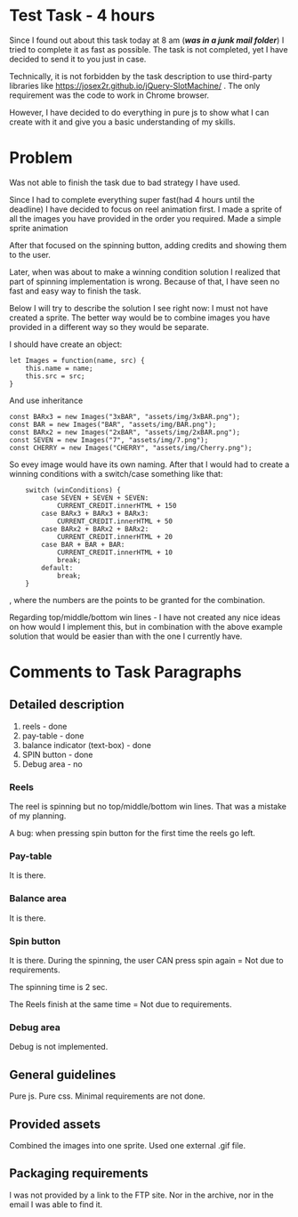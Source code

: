 # Test Task - 4 hours

Since I found out about this task today at 8 am (***was in a junk mail folder***) I tried to complete it as fast as possible. The task is not completed, yet I have decided to send it to you just in case.

Technically, it is not forbidden by the task description to use third-party libraries like https://josex2r.github.io/jQuery-SlotMachine/ . The only requirement was the code to work in Chrome browser.

However, I have decided to do everything in pure js to show what I can create with it and give you a basic understanding of my skills.  

# Problem

Was not able to finish the task due to bad strategy I have used.

Since I had to complete everything super fast(had 4 hours until the deadline) I have decided to focus on reel animation first. I made a sprite of all the images you have provided in the order you required. Made a simple sprite animation  

After that focused on the spinning button, adding credits and showing them to the user. 

Later, when was about to make a winning condition solution I realized that part of spinning implementation is wrong. Because of that, I have seen no fast and easy way to finish the task.

Below I will try to describe the solution I see right now:
I must not have created a sprite. The better way would be to combine images you have provided in a different way so they would be separate. 

I should have create an object: 

```
let Images = function(name, src) {
    this.name = name;
    this.src = src;
}
```
And use inheritance 
```
const BARx3 = new Images("3xBAR", "assets/img/3xBAR.png");
const BAR = new Images("BAR", "assets/img/BAR.png");
const BARx2 = new Images("2xBAR", "assets/img/2xBAR.png");
const SEVEN = new Images("7", "assets/img/7.png");
const CHERRY = new Images("CHERRY", "assets/img/Cherry.png");
```
So evey image would have its own naming. After that I would had to create a winning conditions with a switch/case something like that:

```
    switch (winConditions) {
        case SEVEN + SEVEN + SEVEN:
            CURRENT_CREDIT.innerHTML + 150
        case BARx3 + BARx3 + BARx3:
            CURRENT_CREDIT.innerHTML + 50
        case BARx2 + BARx2 + BARx2:
            CURRENT_CREDIT.innerHTML + 20
        case BAR + BAR + BAR:
            CURRENT_CREDIT.innerHTML + 10
            break;
        default:
            break;
    }
```
, where the numbers are the points to be granted for the combination.

Regarding top/middle/bottom win lines - I have not created any nice ideas on how would I implement this, but in combination with the above example solution that would be easier than with the one I currently have.

# Comments to Task Paragraphs 

## Detailed description

1. reels - done
2. pay-table - done   
3. balance indicator (text-box) - done
4. SPIN button - done
5. Debug area - no

### Reels

The reel is spinning but no top/middle/bottom win lines. That was a mistake of my planning.  

A bug: when pressing spin button for the first time the reels go left.

### Pay-table

It is there.

### Balance area

It is there.

### Spin button

It is there. 
During the spinning, the user CAN press spin again = Not due to requirements. 

The spinning time is 2 sec. 

The Reels finish at the same time = Not due to requirements. 

### Debug area

Debug is not implemented.

## General guidelines

Pure js. Pure css. Minimal requirements are not done.    

## Provided assets

Combined the images into one sprite. Used one external .gif file.

## Packaging requirements

I was not provided by a link to the FTP site. Nor in the archive, nor in the email I was able to find it. 
